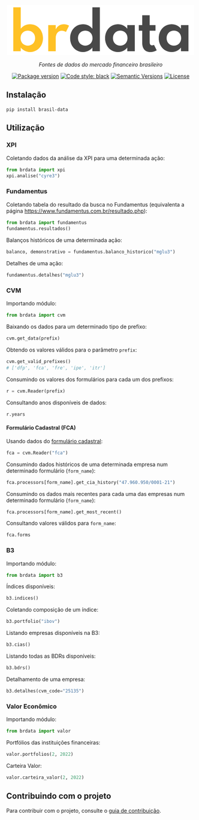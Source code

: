 <p align="center">
  <a href="https://github.com/gabrielguarisa/brdata"><img src="https://raw.githubusercontent.com/gabrielguarisa/brdata/0bd34000bf29bd5b93aee011f368bc0385680c58/logo.png?token=GHSAT0AAAAAABPPKYT7BQBOVDJG3NYYQKNOYQ5JIZA" alt="brdata"></a>
</p>
<p align="center">
    <em>Fontes de dados do mercado financeiro brasileiro</em>
</p>

<div align="center">

[![Package version](https://img.shields.io/pypi/v/brasil-data?color=%2334D058&label=pypi%20package)](https://pypi.org/project/brasil-data/)
[![Code style: black](https://img.shields.io/badge/code%20style-black-000000.svg)](https://github.com/psf/black)
[![Semantic Versions](https://img.shields.io/badge/%20%20%F0%9F%93%A6%F0%9F%9A%80-semantic--versions-e10079.svg)](https://github.com/gabrielguarisa/brdata/releases)
[![License](https://img.shields.io/github/license/gabrielguarisa/brdata)](https://github.com/gabrielguarisa/brdata/blob/main/LICENSE)

</div>

## Instalação

```shell
pip install brasil-data
```

## Utilização

### XPI

Coletando dados da análise da XPI para uma determinada ação:

```python
from brdata import xpi
xpi.analise("cyre3")
```

### Fundamentus

Coletando tabela do resultado da busca no Fundamentus (equivalenta a página https://www.fundamentus.com.br/resultado.php):

```python
from brdata import fundamentus
fundamentus.resultados()
```

Balanços históricos de uma determinada ação:

```python
balanco, demonstrativo = fundamentus.balanco_historico("mglu3")
```

Detalhes de uma ação:

```python
fundamentus.detalhes("mglu3")
```

### CVM


Importando módulo:

```python
from brdata import cvm
```

Baixando os dados para um determinado tipo de prefixo:

```python
cvm.get_data(prefix)
```

Obtendo os valores válidos para o parâmetro `prefix`:

```python
cvm.get_valid_prefixes()
# ['dfp', 'fca', 'fre', 'ipe', 'itr']
```

Consumindo os valores dos formulários para cada um dos prefixos:

```python
r = cvm.Reader(prefix)
```

Consultando anos disponíveis de dados:

```python
r.years
```

#### Formulário Cadastral (FCA)

Usando dados do [formulário cadastral](https://dados.gov.br/dataset/cia_aberta-doc-fca):

```python
fca = cvm.Reader("fca")
```

Consumindo dados históricos de uma determinada empresa num determinado formulário (`form_name`):

```python
fca.processors[form_name].get_cia_history("47.960.950/0001-21")
```

Consumindo os dados mais recentes para cada uma das empresas num determinado formulário (`form_name`):

```python
fca.processors[form_name].get_most_recent()
```

Consultando valores válidos para `form_name`:

```python
fca.forms
```

### B3

Importando módulo:

```python
from brdata import b3
```

Índices disponíveis:

```python
b3.indices()
```

Coletando composição de um índice:

```python
b3.portfolio("ibov")
```

Listando empresas disponíveis na B3:

```python
b3.cias()
```

Listando todas as BDRs disponíveis:

```python
b3.bdrs()
```

Detalhamento de uma empresa:

```python
b3.detalhes(cvm_code="25135")
```

### Valor Econômico

Importando módulo:

```python
from brdata import valor
```

Portfólios das instituições financeiras:

```python
valor.portfolios(2, 2022)
```

Carteira Valor:

```python
valor.carteira_valor(2, 2022)
```

## Contribuindo com o projeto

Para contribuir com o projeto, consulte o [guia de contribuição](https://github.com/gabrielguarisa/brdata/blob/main/CONTRIBUTING.md).